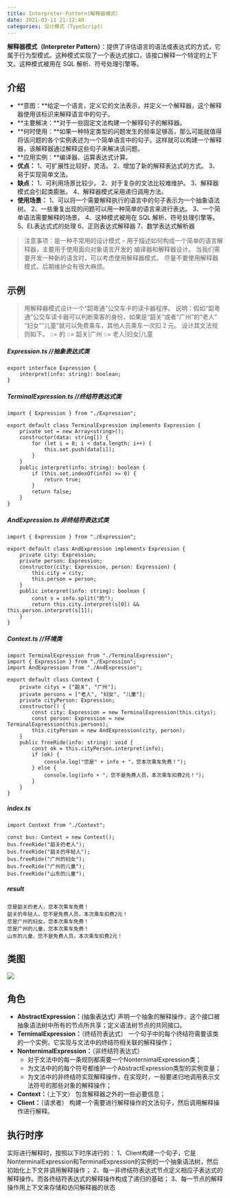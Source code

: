 ```yaml
---
title: Interpreter-Pattern(解释器模式）
date: 2021-03-11 21:12:40
categories: 设计模式（TypeScript）
---
```

**解释器模式（Interpreter Pattern）**：提供了评估语言的语法或表达式的方式，它属于行为型模式。这种模式实现了一个表达式接口，该接口解释一个特定的上下文。这种模式被用在 SQL 解析、符号处理引擎等。
## 介绍
- **意图：**给定一个语言，定义它的文法表示，并定义一个解释器，这个解释器使用该标识来解释语言中的句子。
- **主要解决：**对于一些固定文法构建一个解释句子的解释器。
- **何时使用：**如果一种特定类型的问题发生的频率足够高，那么可能就值得将该问题的各个实例表述为一个简单语言中的句子。这样就可以构建一个解释器，该解释器通过解释这些句子来解决该问题。
- **应用实例：**编译器、运算表达式计算。
- **优点：**
1、可扩展性比较好，灵活。
2、增加了新的解释表达式的方式。
3、易于实现简单文法。
- **缺点：**
1、可利用场景比较少。
2、对于复杂的文法比较难维护。
3、解释器模式会引起类膨胀。
4、解释器模式采用递归调用方法。
- **使用场景：**
1、可以将一个需要解释执行的语言中的句子表示为一个抽象语法树。
2、一些重复出现的问题可以用一种简单的语言来进行表达。
3、一个简单语法需要解释的场景。
4、这种模式被用在 SQL 解析、符号处理引擎等。
5、EL表达式式的处理
6、正则表达式解释器
7、数学表达式解析器

> 注意事项：是一种不常用的设计模式 – 用于描述如何构成一个简单的语言解释器，主要用于使用面向对象语言开发的 编译器和解释器设计。
当我们需要开发一种新的语言时，可以考虑使用解释器模式。
 尽量不要使用解释器模式，后期维护会有很大麻烦。
## 示例
>用解释器模式设计一个“韶粵通”公交车卡的读卡器程序。
说明：假如“韶粵通”公交车读卡器可以判断乘客的身份，如果是“韶关”或者“广州”的“老人” “妇女”“儿童”就可以免费乘车，其他人员乘车一次扣 2 元。
设计其文法规则如下。
<expression> ::= <city>的<person>
<city> ::= 韶关|广州
<person> ::= 老人|妇女|儿童
##### Expression.ts //抽象表达式类
```
export interface Expression {
    interpret(info: string): boolean;
}

```
##### TerminalExpression.ts //终结符表达式类
```
import { Expression } from "./Expression";

export default class TerminalExpression implements Expression {
    private set = new Array<string>();
    constructor(data: string[]) {
        for (let i = 0; i < data.length; i++) {
            this.set.push(data[i]);
        }
    }
    public interpret(info: string): boolean {
        if (this.set.indexOf(info) >= 0) {
            return true;
        }
        return false;
    }
}

```
##### AndExpression.ts 非终结符表达式类
```
import { Expression } from "./Expression";

export default class AndExpression implements Expression {
    private city: Expression;
    private person: Expression;
    constructor(city: Expression, person: Expression) {
        this.city = city;
        this.person = person;
    }
    public interpret(info: string): boolean {
        const s = info.split("的");
        return this.city.interpret(s[0]) && this.person.interpret(s[1]);
    }
}

```
##### Context.ts //环境类
```
import TerminalExpression from "./TerminalExpression";
import { Expression } from "./Expression";
import AndExpression from "./AndExpression";

export default class Context {
    private citys = ["韶关", "广州"];
    private persons = ["老人", "妇女", "儿童"];
    private cityPerson: Expression;
    constructor() {
        const city: Expression = new TerminalExpression(this.citys);
        const person: Expression = new TerminalExpression(this.persons);
        this.cityPerson = new AndExpression(city, person);
    }
    public freeRide(info: string): void {
        const ok = this.cityPerson.interpret(info);
        if (ok) {
            console.log("您是" + info + "，您本次乘车免费！");
        } else {
            console.log(info + "，您不是免费人员，本次乘车扣费2元！");
        }
    }
}

```
##### index.ts
```
import Context from "./Context";

const bus: Context = new Context();
bus.freeRide("韶关的老人");
bus.freeRide("韶关的年轻人");
bus.freeRide("广州的妇女");
bus.freeRide("广州的儿童");
bus.freeRide("山东的儿童");

```
##### result
```
您是韶关的老人，您本次乘车免费！
韶关的年轻人，您不是免费人员，本次乘车扣费2元！
您是广州的妇女，您本次乘车免费！
您是广州的儿童，您本次乘车免费！
山东的儿童，您不是免费人员，本次乘车扣费2元！
```
## 类图
![](https://upload-images.jianshu.io/upload_images/10024246-2f43bf4016b5d82f.png?imageMogr2/auto-orient/strip%7CimageView2/2/w/1240)
## 角色
- **AbstractExpression：**(抽象表达式)
声明一个抽象的解释操作，这个接口被抽象语法树中所有的节点所共享；定义语法树节点的共同接口。
- **TernimalExpression：**（终结符表达式）
一个句子中的每个终结符需要该类的一个实例，它实现与文法中的终结符相关联的解释操作；
- **NonternimalExpression：**（非终结符表达式）
  - 对于文法中的每一条规则都需要一个NonternimalExpression类；
  - 为文法中的的每个符号都维护一个AbstractExpression类型的实例变量；
   - 为文法中的非终结符实现解释操作，在实现时，一般要递归地调用表示文法符号的那些对象的解释操作；
- **Context：**（上下文）
包含解释器之外的一些必要信息；
- **Client：**（请求者）
构建一个需要进行解释操作的文法句子，然后调用解释操作进行解释。
## 执行时序
实际进行解释时，按照以下时序进行的：
1、Client构建一个句子，它是NonterminalExpression和TerminalExpression的实例的一个抽象语法树，然后初始化上下文并调用解释操作；
2、每一非终结符表达式节点定义相应子表达式的解释操作。而各终结符表达式的解释操作构成了递归的基础；
3、每一节点的解释操作用上下文来存储和访问解释器的状态
